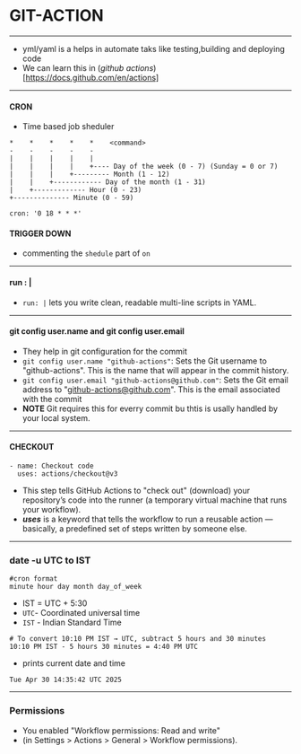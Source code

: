 # GIT-ACTION
---
- yml/yaml is a helps in automate taks like testing,building and deploying code 
- We can learn this in (*github actions*)[https://docs.github.com/en/actions]
---
#### CRON
- Time based job sheduler
```
*    *    *    *    *    <command>
-    -    -    -    - 
|    |    |    |    |
|    |    |    |    +---- Day of the week (0 - 7) (Sunday = 0 or 7)
|    |    |    +--------- Month (1 - 12)
|    |    +------------ Day of the month (1 - 31)
|    +------------- Hour (0 - 23)
+-------------- Minute (0 - 59)

```
```
cron: '0 18 * * *'
```
#### TRIGGER DOWN
- commenting the `shedule` part of `on`
---
#### run : |
- `run: |` lets you write clean, readable multi-line scripts in YAML.
---
#### git config user.name and git config user.email
- They help in git configuration for the commit
- `git config user.name "github-actions"`: Sets the Git username to "github-actions". This is the name that will appear in the commit history.
- `git config user.email "github-actions@github.com"`: Sets the Git email address to "github-actions@github.com". This is the email associated with the commit
- **NOTE** Git requires this for everry commit bu thtis is usally handled by your local system.
---
#### CHECKOUT
```
- name: Checkout code
  uses: actions/checkout@v3
```
- This step tells GitHub Actions to "check out" (download) your repository’s code into the runner (a temporary virtual machine that runs your workflow).
- ***uses*** is a keyword that tells the workflow to run a reusable action — basically, a predefined set of steps written by someone else.
---
### date -u UTC to IST
```
#cron format
minute hour day month day_of_week

```
- IST = UTC + 5:30
- `UTC`- Coordinated universal time
- `IST` - Indian Standard Time
```
# To convert 10:10 PM IST → UTC, subtract 5 hours and 30 minutes
10:10 PM IST - 5 hours 30 minutes = 4:40 PM UTC
```
- prints current date and time
```
Tue Apr 30 14:35:42 UTC 2025

```
---
### Permissions
- You enabled "Workflow permissions: Read and write"
- (in Settings > Actions > General > Workflow permissions).
